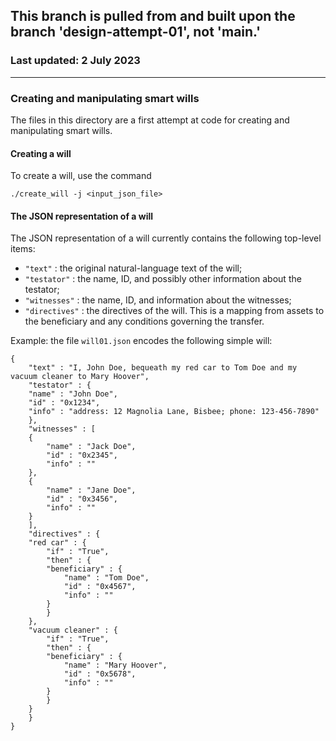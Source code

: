 ## This branch is pulled from and built upon the branch 'design-attempt-01', not 'main.'
### Last updated: 2 July 2023

--------------------

### Creating and manipulating smart wills

The files in this directory are a first attempt at code for creating and manipulating smart wills.

#### Creating a will
To create a will, use the command

    ./create_will -j <input_json_file>

#### The JSON representation of a will
The JSON representation of a will currently contains the following top-level items:

- `"text"` : the original natural-language text of the will;
- `"testator"` : the name, ID, and possibly other information about the testator;
- `"witnesses"` : the name, ID, and information about the witnesses;
- `"directives"` : the directives of the will.  This is a mapping from assets to the beneficiary and any conditions governing the transfer.

Example: the file `will01.json` encodes the following simple will:

```
{
    "text" : "I, John Doe, bequeath my red car to Tom Doe and my vacuum cleaner to Mary Hoover",
    "testator" : {
	"name" : "John Doe",
	"id" : "0x1234",
	"info" : "address: 12 Magnolia Lane, Bisbee; phone: 123-456-7890"
    },
    "witnesses" : [
	{
	    "name" : "Jack Doe",
	    "id" : "0x2345",
	    "info" : ""
	},
	{
	    "name" : "Jane Doe",
	    "id" : "0x3456",
	    "info" : ""
	}
    ],
    "directives" : {
	"red car" : {
	    "if" : "True",
	    "then" : {
		"beneficiary" : {
		    "name" : "Tom Doe",
		    "id" : "0x4567",
		    "info" : ""
		}
	    }
	},
	"vacuum cleaner" : {
	    "if" : "True",
	    "then" : {
		"beneficiary" : {
		    "name" : "Mary Hoover",
		    "id" : "0x5678",
		    "info" : ""
		}
	    }
	}
    }
}
```
